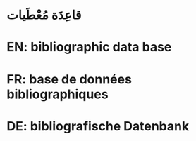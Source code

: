 # قاعِدَة مُعْطَيات

# EN: bibliographic data base

# FR: base de données bibliographiques

# DE: bibliografische Datenbank
